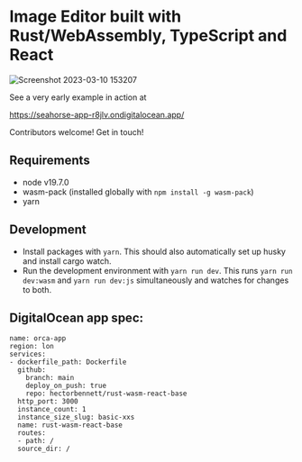 # Image Editor built with Rust/WebAssembly, TypeScript and React

![Screenshot 2023-03-10 153207](https://user-images.githubusercontent.com/23317027/224357385-d1576e8c-f9b2-45e7-b847-e373161f047c.png)


See a very early example in action at

https://seahorse-app-r8jlv.ondigitalocean.app/

Contributors welcome! Get in touch!


## Requirements

- node v19.7.0
- wasm-pack (installed globally with `npm install -g wasm-pack`)
- yarn

## Development

 - Install packages with `yarn`. This should also automatically set up husky and install cargo watch.
 - Run the development environment with `yarn run dev`. This runs `yarn run dev:wasm` and `yarn run dev:js` simultaneously and watches for changes to both.

## DigitalOcean app spec:

```
name: orca-app
region: lon
services:
- dockerfile_path: Dockerfile
  github:
    branch: main
    deploy_on_push: true
    repo: hectorbennett/rust-wasm-react-base
  http_port: 3000
  instance_count: 1
  instance_size_slug: basic-xxs
  name: rust-wasm-react-base
  routes:
  - path: /
  source_dir: /

```
